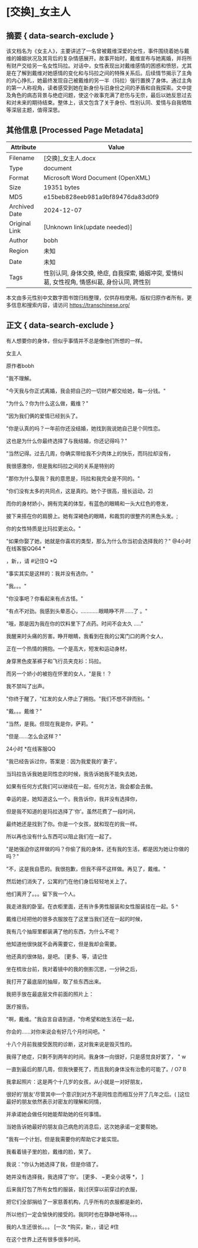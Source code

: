 # [交换]_女主人



## 摘要  { data-search-exclude }

<!-- tcd_abstract -->
该文档名为《女主人》，主要讲述了一名曾被戴维深爱的女性，事件围绕着她与戴维的婚姻状况及其背后的复杂情感展开。故事开始时，戴维宣布与她离婚，并将所有财产交给另一名女性玛拉。对话中，女性表现出对戴维感情的困惑和愤怒，尤其是在了解到戴维对她感情的变化和与玛拉之间的特殊关系后。后续情节揭示了主角的内心挣扎，她最终发现自己被戴维的另一半（玛拉）强行置换了身体。通过主角的第一人称视角，读者感受到她在新身份与旧身份之间的矛盾和自我探索。文中提及角色的病态背景与绝症问题，使这个故事充满了悲伤与无奈，最后以她反思过去和对未来的期待结束。整体上，该文包含了关于身份、性别认同、爱情与自我牺牲等深层主题，值得深思。

<!-- tcd_abstract_end -->

## 其他信息 [Processed Page Metadata]

| Attribute       | Value                                  |
|-----------------|----------------------------------------|
| Filename        | [交换]_女主人.docx                             |
| Type            | document                                 |
| Format          | Microsoft Word Document (OpenXML)                               |
| Size            | 19351 bytes                           |
| MD5             | e15beb828eeb981a9bf89476da83d0f9                                  |
| Archived Date   | 2024-12-07                             |
| Original Link   | [Unknown link(update needed)]                         |
| Author          | bobh                               |
| Region          | 未知                               |
| Date            | 未知                                 |
| Tags            | 性别认同, 身体交换, 绝症, 自我探索, 婚姻冲突, 爱情纠葛, 女性视角, 情感纠葛, 身份认同, 跨性别                                 |

本文由多元性别中文数字图书馆归档整理，仅供存档使用。版权归原作者所有。更多信息和搜索内容，请访问 <https://transchinese.org/>


## 正文 { data-search-exclude }

<!-- tcd_main_text -->
有人想要你的身体，但似乎事情并不总是像他们所想的一样。

女主人

原作者bobh

"我不理解。

"今天我与你正式离婚，我会把自己的一切财产都交给她，每一分钱。"

"为什么？你为什么这么做，戴维？"

"因为我们俩的爱情已经到头了。

"你是认真的吗？一年前你还没结婚，她找到我说她自己是个同性恋。

这也是为什么你最终选择了与我结婚，你还记得吗？"

"当然记得。过去几周，你确实带给我不少肉体上的快乐，而玛拉却没有，

我很感激你，但是我和玛拉之间的关系是特别的

"那你为什么娶我？我的意思是，玛拉和我完全是不同的。"

"你们没有太多的共同点，这是真的。她个子很高，擅长运动，2]

而你的身材娇小，拥有完美的体型，有蓝色的眼睛和一头大红色的卷发，

披下来搭在你的肩膀上。她有深褐色的眼睛，和裁剪的很整齐的黑色头发。;

你的女性特质是比玛拉更出众。"

"如果你娶了她，她就是你喜欢的类型，那么为什么你当初会选择我的？"
@4小时在线客服QQ64 *

，新，，请 #记住Q *Q

"事实其实是这样的：我并没有选你。"

"我。。。"

"你没事吧？你看起来有点古怪。"

"有点不对劲。我感到头晕恶心，............眼睛睁不开......了 。"

"哦，那是因为我在你的饮料里下了点药。时间不会太久 ....."

我醒来时头痛的厉害。睁开眼睛，我看到在我的公寓门口的两个女人，

正在一个热情的拥抱。一个是高大，短发和运动身材，

身穿黑色皮革裤子和飞行员夹克衫：玛拉。

而另一个娇小的被抱在怀里的女人，"是我！？

我不禁叫了出声。

"你终于醒了，"红发的女人停止了拥抱。"我们不想不辞而别。"

"戴。。。戴维？"

"当然，是我。但现在我是你，萨莉。"

"但是......怎么会这样？"

24小时 *在线客服QQ

"我已经告诉过你，答案是：因为我爱我的'妻子'。

当玛拉告诉我她是同性恋的时候，我告诉她我不能失去她，

如果有任何方式我们可以继续在一起，任何方法，我会都会去做。

幸运的是，她知道这么一个。我告诉你，我并没有选择你，

但是我不知道的是玛拉选择了'你'。虽然花费了一段时间，

最终她还是找到了你。你是一个女孩，就和现在的我一样。

所以再也没有什么东西可以阻止我们在一起了。

"是她强迫你这样做的吗？你偷了我的身体，还有我的生活，都是因为她让你做的吗？"

"不，这是我自愿的。我很抱歉，但我不得不这样做。再见了，戴维。"

然后她们消失了，公寓的门在他们身后轻轻地关上了。

他们离开了。。。留下我一个人。

我走进我的卧室。在衣柜里面，还有许多男性服装和女性服装挂在一起。5 ^

戴维已经把他的很多衣服放在了这里当我们还在一起的时候，

我有几个抽屉里都装满了他的东西，为什么不呢？

他知道他很快就不会再需要它，但是我却会需要。

他还真的很体贴，是吧。
[更多、等，请记住

坐在梳妆台前，我对着镜中的我的倒影沉思，一分钟之后，

我打开了最底层的抽屉，取了些东西出来。

我把手放在最底层文件前面的照片上：

医疗报告。

"啊，戴维。"我自言自语到道，"你希望和她生活在一起，

你会的......对你来说会有好几个月时间吧。"

十八个月前我接受医院的诊断，这对我来说是毁灭性的。

我得了绝症，只剩不到两年的时间。我身体一向很好，只是感觉良好罢了， " w

一直到最后的那几周，但我快要死了，而且我的身体没有治愈的可能了。/ O7 B

我拿起照片：这是两个十几岁的女孩，从小就是一对好朋友，

很好的'朋友'尽管其中一个意识到对方不是同性恋而相互分开了几年之后。( ]这位最好的朋友依然表示对密友的理解和同情，

并承诺她会做任何她能帮助她的任何事情。

当她告诉她最好的朋友自己病危的消息后，这次她承诺一定要帮她。

"我有一个计划，但是我需要你的帮助它才能实现。

我看着镜子里的脸，戴维的脸，笑了。

我说："你认为她选择了我，但是你错了。

她并没有选择我，我选择了'你'。
[更多、 ~更全小说等 *， ]

后来我打包了所有女性的服装，我讨厌穿以前穿过的衣服，

把它们全部捐给了一家慈善机构，几乎所有的衣服都是新的，

所以他们一定会愉快的接受的。我同时也在静静地等待。。。

我的人生还很长。。。
[一次 *购买，新，，请记 #住

在这个世界上还有很多很多时间。
<!-- tcd_main_text_end -->

